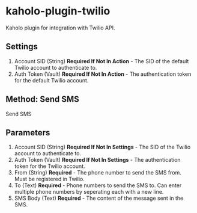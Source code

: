 # kaholo-plugin-twilio
Kaholo plugin for integration with Twilio API.

##  Settings
1. Account SID (String) **Required If Not In Action** - The SID of the default Twilio account to authenticate to.
2. Auth Token (Vault) **Required If Not In Action** - The authentication token for the default Twilio account.

## Method: Send SMS
Send SMS

## Parameters
1. Account SID (String) **Required If Not In Settings** - The SID of the Twilio account to authenticate to.
2. Auth Token (Vault) **Required If Not In Settings** - The authentication token for the Twilio account.
3. From (String) **Required** - The phone number to send the SMS from. Must be registered in Twilio.
4. To (Text) **Required** - Phone numbers to send the SMS to. Can enter multiple phone numbers by seperating each with a new line.
5. SMS Body (Text) **Required** - The content of the message sent in the SMS.
